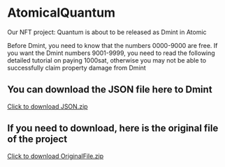 <h1>AtomicalQuantum</h1>
<p>Our NFT project: Quantum is about to be released as Dmint in Atomic</p>
<p>Before Dmint, you need to know that the numbers 0000-9000 are free. If you want the Dmint numbers 9001-9999, you need to read the following detailed tutorial on paying 1000sat, otherwise you may not be able to successfully claim property damage from Dmint</p>
<h2>You can download the JSON file here to Dmint</h2>
<a href="json.zip" target="_blank" rel="noopener">Click to download JSON.zip</a>
<h2>If you need to download, here is the original file of the project</h2>
<a href="OriginalFile.zip" target="_blank" rel="noopener">Click to download OriginalFile.zip</a>
